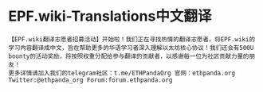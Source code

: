 # EPF.wiki-Translations中文翻译
    【EPF.wiki翻译志愿者招募活动】开始啦！我们正在寻找热情的翻译志愿者，将EPF.wiki的学习内容翻译成中文，旨在帮助更多的华语学习者深入理解以太坊核心协议！我们还会有500U bounty的活动奖励，将按照权重分配给参与翻译的贡献者，以感谢每一位为社区贡献力量的朋友！
    更多详情请加入我们的telegram社区：t.me/ETHPandaOrg 官网：ethpanda.org  Twitter:@ethpanda_org Forum:forum.ethpanda.org
